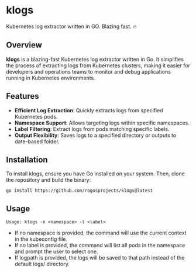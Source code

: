 # klogs

Kubernetes log extractor written in GO. Blazing fast. 🔥

## Overview

**klogs** is a blazing-fast Kubernetes log extractor written in Go. It simplifies the process of extracting logs from Kubernetes clusters, making it easier for developers and operations teams to monitor and debug applications running in Kubernetes environments.

## Features

- **Efficient Log Extraction**: Quickly extracts logs from specified Kubernetes pods.
- **Namespace Support**: Allows targeting logs within specific namespaces.
- **Label Filtering**: Extract logs from pods matching specific labels.
- **Output Flexibility**: Saves logs to a specified directory or outputs to date-based folder.

## Installation

To install klogs, ensure you have Go installed on your system. Then, clone the repository and build the binary:

```
go install https://github.com/rogosprojects/klogs@latest
```

## Usage

`Usage: klogs -n <namespace> -l <label>`

* If no namespace is provided, the command will use the current context in the kubeconfig file.
* If no label is provided, the command will list all pods in the namespace and prompt the user to select one.
* If logpath is provided, the logs will be saved to that path instead of the default logs/ directory.
